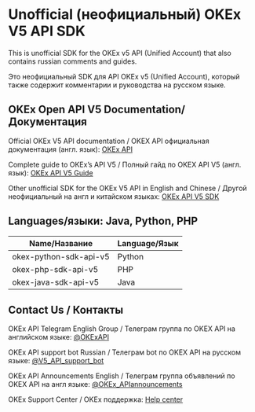 # Unofficial (неофициальный) OKEx V5 API SDK

This is unofficial SDK for the OKEx v5 API (Unified Account) that also contains russian comments and guides.

Это неофициальный SDK для API OKEx v5 (Unified Account), который также содержит комментарии и руководства на русском языке.

## OKEx Open API V5 Documentation/Документация

Official OKEx V5 API documentation / OKEX API официальная документация (англ. язык): [OKEx API](https://www.okex.com/docs-v5/en/#market-maker-program)

Complete guide to OKEx’s API V5 / Полный гайд по OKEX API V5 (англ. язык): [OKEx API V5 Guide](https://www.okex.com/academy/en/complete-guide-to-okex-api-v5-upgrade)

Other unofficial SDK for the OKEx V5 API in English and Chinese / Другой неофициальный на англ и китайском языках: [OKEx API V5 SDK](https://github.com/jane-cloud/Open-API-SDK-V5)

## Languages/языки: Java, Python, PHP

| Name/Название  | Language/Язык |
| ------------- | ------------- |
| okex-python-sdk-api-v5  | Python |
| okex-php-sdk-api-v5  | PHP  |
| okex-java-sdk-api-v5  | Java  |


## Contact Us / Контакты

OKEx API Telegram English Group / Телеграм группа по OKEX API на aнглийском языке: [@OKExAPI](https://t.me/OKExAPI)

OKEx API support bot Russian / Телеграм bot по OKEX API на русском языке: [@V5_API_support_bot](https://t.me/V5_API_support_bot)

OKEx API Announcements English / Телеграм группа объявлений по OKEX API на англ языке: [@OKEx_APIannouncements](https://t.me/OKEx_APIannouncements)

OKEx Support Center / OKEx поддержка: [Help center](https://www.okex.com/support-center.html)  
